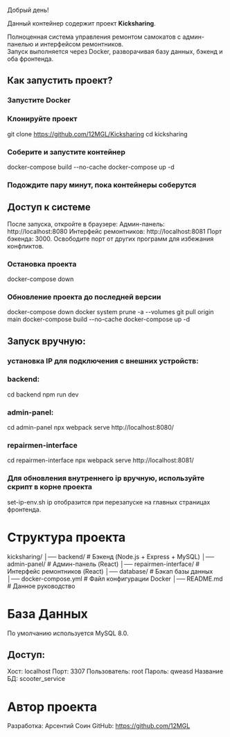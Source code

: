 Добрый день! 

Данный контейнер содержит проект **Kicksharing**.

Полноценная система управления ремонтом самокатов с админ-панелью и интерфейсом ремонтников.  
Запуск выполняется через Docker, разворачивая базу данных, бэкенд и оба фронтенда.

## Как запустить проект?

### Запустите Docker
### Клонируйте проект
git clone https://github.com/12MGL/Kicksharing
cd kicksharing
### Соберите и запустите контейнер
docker-compose build --no-cache
docker-compose up -d
### Подождите пару минут, пока контейнеры соберутся

## Доступ к системе
После запуска, откройте в браузере:
Админ-панель: http://localhost:8080
Интерфейс ремонтников: http://localhost:8081
Порт бэкенда: 3000. Освободите порт от других программ для избежания конфликтов.
### Остановка проекта
docker-compose down
### Обновление проекта до последней версии
docker-compose down
docker system prune -a --volumes
git pull origin main
docker-compose build --no-cache
docker-compose up -d

## Запуск вручную:
### установка IP для подключения с внешних устройств:

### backend: 
cd backend
npm run dev
### admin-panel:
cd admin-panel
npx webpack serve
http://localhost:8080/
### repairmen-interface
cd repairmen-interface
npx webpack serve
http://localhost:8081/

### Для обновления внутреннего ip вручную, используйте скрипт в корне проекта 
set-ip-env.sh
ip отобразится при перезапуске на главных страницах фронтенда.

# Структура проекта
kicksharing/
│── backend/              # Бэкенд (Node.js + Express + MySQL)
│── admin-panel/          # Админ-панель (React)
│── repairmen-interface/  # Интерфейс ремонтников (React)
│── database/             # Бэкап базы данных
│── docker-compose.yml    # Файл конфигурации Docker
│── README.md             # Данное руководство

# База Данных
По умолчанию используется MySQL 8.0.
## Доступ:
Хост: localhost
Порт: 3307
Пользователь: root
Пароль: qweasd
Название БД: scooter_service

# Автор проекта
Разработка: Арсентий Соин
GitHub: https://github.com/12MGL